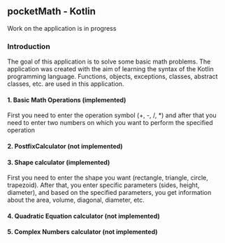 ## pocketMath - Kotlin

Work on the application is in progress

### Introduction

The goal of this application is to solve some basic math problems.
The application was created with the aim of learning the syntax of the Kotlin programming language.
Functions, objects, exceptions, classes, abstract classes, etc. are used in this application.

#### 1. Basic Math Operations (implemented)

First you need to enter the operation symbol (+, -, /, *) and after that
you need to enter two numbers on which you want to perform the specified operation

#### 2. PostfixCalculator (not implemented)

#### 3. Shape calculator (implemented)

First you need to enter the shape you want (rectangle, triangle, circle, trapezoid). 
After that, you enter specific parameters (sides, height, diameter),
and based on the specified parameters, you get information about the area, volume, diagonal, diameter, etc.

#### 4. Quadratic Equation calculator (not implemented)

#### 5. Complex Numbers calculator (not implemented)

